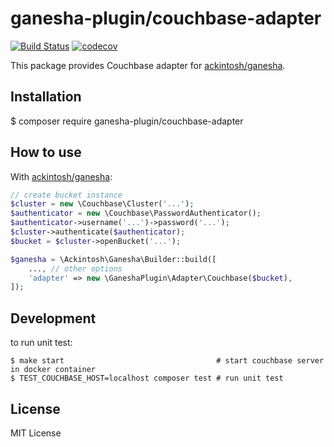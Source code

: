 # ganesha-plugin/couchbase-adapter

[![Build Status](https://travis-ci.org/xKerman/ganesha-couchbase-adapter.svg?branch=master)](https://travis-ci.org/xKerman/ganesha-couchbase-adapter)
[![codecov](https://codecov.io/gh/xKerman/ganesha-couchbase-adapter/branch/master/graph/badge.svg)](https://codecov.io/gh/xKerman/ganesha-couchbase-adapter)

This package provides Couchbase adapter for [ackintosh/ganesha](https://packagist.org/packages/ackintosh/ganesha).


## Installation

$ composer require ganesha-plugin/couchbase-adapter


## How to use

With [ackintosh/ganesha](https://packagist.org/packages/ackintosh/ganesha):

```php
// create bucket instance
$cluster = new \Couchbase\Cluster('...');
$authenticator = new \Couchbase\PasswordAuthenticator();
$authenticator->username('...')->password('...');
$cluster->authenticate($authenticator);
$bucket = $cluster->openBucket('...');

$ganesha = \Ackintosh\Ganesha\Builder::build([
    ..., // other options
    'adapter' => new \GaneshaPlugin\Adapter\Couchbase($bucket),
]);
```

## Development

to run unit test:

```
$ make start                                  # start couchbase server in docker container
$ TEST_COUCHBASE_HOST=localhost composer test # run unit test
```

## License

MIT License
